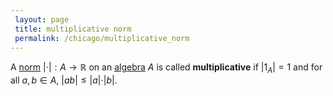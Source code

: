 ```yaml
---
 layout: page
 title: multiplicative norm
 permalink: /chicago/multiplicative_norm
---
```

A [norm](https://mathgloss.github.io/MathGloss/chicago/norm) ${\vert}\cdot {\vert} : A\to \mathbb R$ on an [algebra](https://mathgloss.github.io/MathGloss/chicago/algebra_over_a_field) $A$ is called **multiplicative** if ${\vert}1_A{\vert} = 1$ and for all $a,b\in A$,  ${\vert}ab{\vert} \leq {\vert}a{\vert}\cdot {\vert}b{\vert}$.